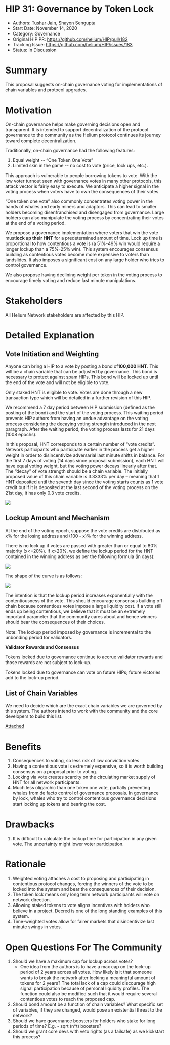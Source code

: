 # HIP 31: Governance by Token Lock

- Authors: [Tushar Jain](https://github.com/@tjmcc), Shayon Sengupta
- Start Date: November 14, 2020
- Category: Governance
- Original HIP PR: <https://github.com/helium/HIP/pull/182>
- Tracking Issue: <https://github.com/helium/HIP/issues/183>
- Status: In Discussion

# Summary

This proposal suggests on-chain governance voting for implementations of chain variables and
protocol upgrades.

# Motivation

On-chain governance helps make governing decisions open and transparent. It is intended to support
decentralization of the protocol governance to the community as the Helium protocol continues its
journey toward complete decentralization.

Traditionally, on-chain governance had the following features:

1. Equal weight -- “One Token One Vote”
2. Limited skin in the game -- no cost to vote (price, lock ups, etc.).

This approach is vulnerable to people borrowing tokens to vote. With the low voter turnout seen with
governance votes in many other protocols, this attack vector is fairly easy to execute. We
anticipate a higher signal in the voting process when voters have to own the consequences of their
votes.

“One token one vote” also commonly concentrates voting power in the hands of whales and early miners
and adaptors. This can lead to smaller holders becoming disenfranchised and disengaged from
governance. Large holders can also manipulate the voting process by concentrating their votes at the
end of a voting period.

We propose a governance implementation where voters that win the vote must**lock up their HNT** for
a predetermined amount of time. Lock up time is proportional to how contentious a vote is (a 51%-49%
win would require a longer lockup than a 75%-25% win). This system encourages consensus building as
contentious votes become more expensive to voters than landslides. It also imposes a significant
cost on any large holder who tries to control governance.

We also propose having declining weight per token in the voting process to encourage timely voting
and reduce last minute manipulations.

# Stakeholders

All Helium Network stakeholders are affected by this HIP.

# Detailed Explanation

## Vote Initiation and Weighting

Anyone can bring a HIP to a vote by posting a bond of**100,000 HNT**. This will be a chain variable
that can be adjusted by governance. This bond is necessary to protect against spam HIPs. This bond
will be locked up until the end of the vote and will not be eligible to vote.

Only staked HNT is eligible to vote. Votes are done through a new transaction type which will be
detailed in a further revision of this HIP.

We recommend a 7 day period between HIP submission (defined as the posting of the bond) and the
start of the voting process. This waiting period prevents HIP authors from having an undue advantage
on the voting process considering the decaying voting strength introduced in the next paragraph.
After the waiting period, the voting process lasts for 21 days (1008 epochs).

In this proposal, HNT corresponds to a certain number of “vote credits”. Network participants who
participate earlier in the process get a higher weight in order to disincentivize adversarial last
minute shifts in balance. For the first 7 days of voting (14 days since proposal submission), each
HNT will have equal voting weight, but the voting power decays linearly after that. The “decay” of
vote strength should be a chain variable. The initially proposed value of this chain variable is
3.3333% per day – meaning that 1 HNT deposited until the seventh day since the voting starts counts
as 1 vote credit but if it is deposited at the last second of the voting process on the 21st day, it
has only 0.3 vote credits.

![](https://lh4.googleusercontent.com/PuwNiLI82brcIcWHTJNMMhVx3aNV6wmQ1g43Akd19Wr1ykRifYmrSOi6LXbnMnNwFeU2iSTLMsC1kqfNLxc0OOudrMvioJY7WXC81JUMJ9Wh3hDupfywW_5b36_OZKL6t3aI_28)

## Lockup Amount and Mechanism

At the end of the voting epoch, suppose the vote credits are distributed as x% for the losing
address and (100 - x)% for the winning address.

There is no lock up if votes are passed with greater than or equal to 80% majority (x&lt;=20%). If
x>20%, we define the lockup period for the HNT contained in the winning address as per the following
formula (in days):

![](https://lh5.googleusercontent.com/cljWpx5-WOPvC8fLKV3pNpvMOgX5jTsokMfJX94ePDZihjjw3Tgzr3qBqfp1wmBqjZLj37hhv8Rpw9SWHWmDYvhdi_wpz2UyUCVM4x1trH2U-ad5-68x8UN_IhIw8ttwM__Yjxo)

The shape of the curve is as follows:

![](https://lh6.googleusercontent.com/WQ9Rpir-AE-zinmrDrZT5Nx066RwhCx2RwS-XpSO_ebr1rzz5uuz9Nu43CPKlCrnAFbBzIZehNmBXOEDuVxLX3I3FL1ggJRr9PF4Ic74ZtLJMb2cMbm2W67ADRVVdvmk5BAWu7k)

The intention is that the lockup period increases exponentially with the contentiousness of the
vote. This should encourage consensus building off-chain because contentious votes impose a large
liquidity cost. If a vote still ends up being contentious, we believe that it must be an extremely
important parameter that the community cares about and hence winners should bear the consequences of
their choices.

Note: The lockup period imposed by governance is incremental to the unbonding period for validators.

**Validator Rewards and Consensus**

Tokens locked due to governance continue to accrue validator rewards and those rewards are not
subject to lock-up.

Tokens locked due to governance can vote on future HIPs; future victories add to the lock-up period.

## List of Chain Variables

We need to decide which are the exact chain variables we are governed by this system. The authors
intend to work with the community and the core developers to build this list.

[Attached](https://helium.plus/chain-vars)

# Benefits

1. Consequences to voting, so less risk of low conviction votes
2. Having a contentious vote is extremely expensive, so it is worth building consensus on a proposal
   prior to voting.
3. Locking via vote creates scarcity on the circulating market supply of HNT for all network
   participants.
4. Much less oligarchic than one token one vote, partially preventing whales from de facto control
   of governance proposals. In governance by lock, whales who try to control contentious governance
   decisions start locking up tokens and bearing the cost.

# Drawbacks

1. It is difficult to calculate the lockup time for participation in any given vote. The uncertainty
   might lower voter participation.

# Rationale

1. Weighted voting attaches a cost to proposing and participating in contentious protocol changes,
   forcing the winners of the vote to be locked into the system and bear the consequences of their
   decision.
2. The token lock means only long term network participants will vote on network direction.
3. Allowing staked tokens to vote aligns incentives with holders who believe in a project. Decred is
   one of the long standing examples of this system.
4. Time-weighted votes allow for fairer markets that disincentivize last minute swings in votes.

# Open Questions For The Community

1. Should we have a maximum cap for lockup across votes?
   - One idea from the authors is to have a max cap on the lock-up period of 2 years across all
     votes. How likely is it that someone wants to break the network after locking a meaningful
     amount of tokens for 2 years? The total lack of a cap could discourage high signal
     participation because of personal liquidity profiles. The function could also be modified such
     that it would require several contentious votes to reach the proposed cap.
2. Should bond amount be a function of chain variables? What specific set of variables, if they are
   changed, would pose an existential threat to the network?
3. Should we have governance boosters for holders who stake for long periods of time? E.g. - sqrt
   (n\*t) boosters?
4. Should we grant core devs with veto rights (as a failsafe) as we kickstart this process?

